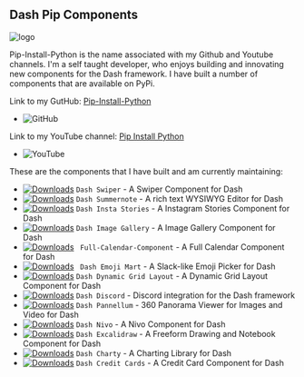 ## Dash Pip Components


![logo](https://pipinstallpython.pythonanywhere.com/static/img/brand/side_bar_logo/ForGroundLogo.png)

Pip-Install-Python is the name associated with my Github and Youtube channels. I'm a self taught developer, who enjoys building and innovating new components for the Dash framework. I have built a number of components that are available on PyPi.  

Link to my GutHub: [Pip-Install-Python](https://github.com/pip-install-python) 
- ![GitHub](https://img.shields.io/github/followers/pip-install-python?style=social)

Link to my YouTube channel: [Pip Install Python](https://www.youtube.com/channel/UC-pBvv8mzLpj0k-RIbc2Nog?sub_confirmation=1) 
- ![YouTube](https://img.shields.io/youtube/channel/subscribers/UC-pBvv8mzLpj0k-RIbc2Nog?style=social)

These are the components that I have built and am currently maintaining:

* [![Downloads](https://static.pepy.tech/badge/dash-swiper)](https://pepy.tech/project/dash-swiper) `Dash Swiper` - A Swiper Component for Dash
* [![Downloads](https://static.pepy.tech/badge/dash-summernote)](https://pepy.tech/project/dash-summernote) `Dash Summernote` - A rich text WYSIWYG Editor for Dash
* [![Downloads](https://static.pepy.tech/badge/dash-insta-stories)](https://pepy.tech/project/dash-insta-stories) `Dash Insta Stories` - A Instagram Stories Component for Dash
* [![Downloads](https://static.pepy.tech/badge/dash-image-gallery)](https://pepy.tech/project/dash-image-gallery) `Dash Image Gallery` - A Image Gallery Component for Dash
* [![Downloads](https://static.pepy.tech/badge/full-calendar-component)](https://pepy.tech/project/full-calendar-component) ` Full-Calendar-Component` - A Full Calendar Component for Dash 
* [![Downloads](https://static.pepy.tech/badge/dash-emoji-mart)](https://pepy.tech/project/dash-emoji-mart) ` Dash Emoji Mart` - A Slack-like Emoji Picker for Dash
* [![Downloads](https://static.pepy.tech/badge/dash-dynamic-grid-layout)](https://pepy.tech/project/dash-dynamic-grid-layout) `Dash Dynamic Grid Layout` - A Dynamic Grid Layout Component for Dash
* [![Downloads](https://static.pepy.tech/badge/dash-discord)](https://pepy.tech/project/dash-discord) `Dash Discord` - Discord integration for the Dash framework
* [![Downloads](https://static.pepy.tech/badge/dash-pannellum)](https://pepy.tech/project/dash-pannellum) `Dash Pannellum` - 360 Panorama Viewer for Images and Video for Dash
* [![Downloads](https://static.pepy.tech/badge/dash-nivo)](https://pepy.tech/project/dash-nivo) `Dash Nivo` - A Nivo Component for Dash
* [![Downloads](https://static.pepy.tech/badge/dash-excalidraw)](https://pepy.tech/project/dash-excalidraw) `Dash Excalidraw` - A Freeform Drawing and Notebook Component for Dash
* [![Downloads](https://static.pepy.tech/badge/dash-charty)](https://pepy.tech/project/dash-charty) `Dash Charty` - A Charting Library for Dash
* [![Downloads](https://static.pepy.tech/badge/dash-credit-cards)](https://pepy.tech/project/dash-credit-cards) `Dash Credit Cards` - A Credit Card Component for Dash
